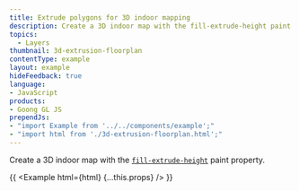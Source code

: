 ```yaml
---
title: Extrude polygons for 3D indoor mapping
description: Create a 3D indoor map with the fill-extrude-height paint property.
topics:
  - Layers
thumbnail: 3d-extrusion-floorplan
contentType: example
layout: example
hideFeedback: true
language:
- JavaScript
products:
- Goong GL JS
prependJs:
- "import Example from '../../components/example';"
- "import html from './3d-extrusion-floorplan.html';"
---
```


Create a 3D indoor map with the [`fill-extrude-height`](/docs/style-spec/layers/#paint-fill-extrusion-fill-extrusion-height) paint property.

{{ <Example html={html} {...this.props} /> }}
